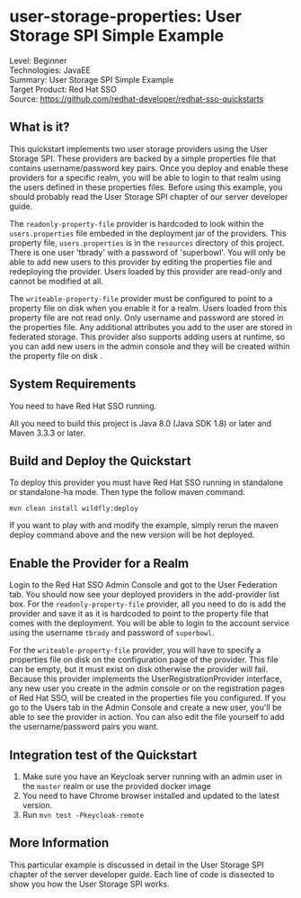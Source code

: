 user-storage-properties: User Storage SPI Simple Example
========================================================

Level: Beginner  
Technologies: JavaEE  
Summary: User Storage SPI Simple Example  
Target Product: Red Hat SSO  
Source: <https://github.com/redhat-developer/redhat-sso-quickstarts>  


What is it?
-----------

This quickstart implements two user storage providers using the User Storage SPI.  These providers
are backed by a simple properties file that contains username/password key pairs.  Once you deploy and enable these providers
for a specific realm, you will be able to login to that realm using the users defined in these properties files.  Before
using this example, you should probably read the User Storage SPI chapter of our server developer guide.

The `readonly-property-file` provider is hardcoded to look within the `users.properties` file embeded in the deployment jar
of the providers.  This property file, `users.properties` is in the `resources` directory of this project.
There is one user 'tbrady' with a password of 'superbowl'.  You will only be able to add new users to this provider
by editing the properties file and redeploying the provider.  Users loaded by this provider are read-only and cannot be modified
at all.

The `writeable-property-file` provider must be configured to point to a property file on disk when you enable it for a realm.
Users loaded from this property file are not read only.  Only username and password are stored in the properties file.  Any additional
attributes you add to the user are stored in federated storage.  This provider also supports adding users at runtime, so you can
add new users in the admin console and they will be created within the property file on disk .


System Requirements
-------------------

You need to have Red Hat SSO running.

All you need to build this project is Java 8.0 (Java SDK 1.8) or later and Maven 3.3.3 or later.


Build and Deploy the Quickstart
-------------------------------

To deploy this provider you must have Red Hat SSO running in standalone or standalone-ha mode. Then type the follow maven command:

   ````
   mvn clean install wildfly:deploy
   ````
If you want to play with and modify the example, simply rerun the maven deploy command above and the new version will be hot deployed.

Enable the Provider for a Realm
-------------------------------
Login to the Red Hat SSO Admin Console and got to the User Federation tab.   You should now see your deployed providers in the add-provider list box.
For the `readonly-property-file` provider, all you need to do is add the provider and save it as it is hardcoded to point
to the property file that comes with the deployment.  You will be able to login to the account service using the username `tbrady` and password
of `superbowl`.

For the `writeable-property-file` provider, you will have to specify a properties file on disk on the configuration page of the provider.
This file can be empty, but it must exist on disk otherwise the provider will fail.
Because this provider implements the UserRegistrationProvider interface, any new user you create in the
admin console or on the registration pages of Red Hat SSO, will be created in the properties file you configured.  If you go
to the Users tab in the Admin Console and create a new user, you'll be able to see the provider in action.  You can also
edit the file yourself to add the username/password pairs you want.

Integration test of the Quickstart
----------------------------------

1. Make sure you have an Keycloak server running with an admin user in the `master` realm or use the provided docker image
2. You need to have Chrome browser installed and updated to the latest version.
3. Run `mvn test -Pkeycloak-remote`

More Information
----------------
This particular example is discussed in detail in the User Storage SPI chapter of the server developer guide.  Each line of code is dissected
to show you how the User Storage SPI works.

